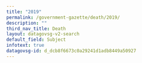 ```yaml
---
title: "2019"
permalink: /government-gazette/death/2019/
description: ""
third_nav_title: Death
layout: datagovsg-v2-search
default_field: Subject
infotext: true
datagovsg-id: d_dcb8f6673c0a29241d1adb8449a50927
---
```

